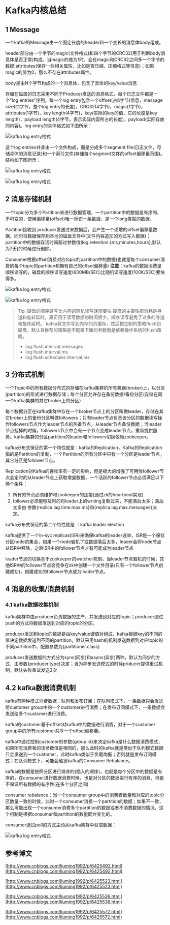 # Kafka内核总结

## 1 Message

一个kafka的Message由一个固定长度的header和一个变长的消息体body组成。

header部分由一个字节的magic(文件格式)和四个字节的CRC32(用于判断body消息体是否正常)构成。当magic的值为1时，会在magic和CRC32之间多一个字节的数据:attributes(保存一些相关属性，比如是否压缩、压缩格式等信息)；如果magic的值为0，那么不存在attributes属性。

body是由N个字节构成的一个消息体，包含了具体的key/value消息

存储在磁盘的日志采用不同于Producer发送的消息格式，每个日志文件都是一个"log entries"序列，每一个log entry包含一个offset(占8字节)信息，message size(四字节，整个log entry的长度)，CRC32(4字节)，magic(1字节)，attributes(1字节)，key length(4字节)，key(实际的key的值，它的长度是key length)，payload length(4字节，表示实际内容所占的长度)，payload(实际存放的内容)。log entry的具体格式如下图所示：

![kafka log entry格式](https://raw.githubusercontent.com/yanzhelee/myNote/master/images/kafka/kafka_%E5%86%85%E6%A0%B8_1.png)

这个log entries并非由一个文件构成，而是分成多个segment file(日志文件，存储具体的消息记录)和一个索引文件(存储每个segment文件的offset偏移量范围)。结构如下图所示：

![kafka log entry格式](https://raw.githubusercontent.com/yanzhelee/myNote/master/images/kafka/kafka_%E5%86%85%E6%A0%B8_2.png)

![kafka log entry格式](https://raw.githubusercontent.com/yanzhelee/myNote/master/images/kafka/kafka_%E5%86%85%E6%A0%B8_3.png)

## 2 消息存储机制

一个topic分为多个Partition来进行数据管理，一个partition中的数据是有序的、不可变的，使用偏移量(offset)唯一标识一条数据，是一个long类型的数据。

Partition接收到 producer发送过来数据后，会产生一个递增的offset偏移量数据，同时将数据保存到本地的磁盘文件中(文件内容追加的方式写入数据)；partition中的数据存活时间超过参数值(log.retention.{ms,minutes,hours},默认为7天)的时候进行删除。

Consumer根据offset消费对应topic的partition中的数据(也就是每个consumer消费的每个topic的partition都拥有自己的offset偏移量)
**注意**：kafka的数据消费是顺序读写的，磁盘的顺序读写速度(600MB/SEC)比随机读写速度(100K/SEC)要快得多。

![kafka log entry格式](https://raw.githubusercontent.com/yanzhelee/myNote/master/images/kafka/kafka_%E5%86%85%E6%A0%B8_4.png)

![kafka log entry格式](https://raw.githubusercontent.com/yanzhelee/myNote/master/images/kafka/kafka_%E5%86%85%E6%A0%B8_5.png)

> Tip:
> 硬盘的顺序读写比内存的随机读写速度要快
> 硬盘的主要性能消耗是寻道和旋转延时，真正用于读写数据的时间很少，顺序读写避免了过多的寻道和旋转延时。
> kafka将文件写到内存的页缓存，然后按定制的策略flush到硬盘，默认且推荐的策略是不配置下面的参数而是依赖操作系统的flush策略。
> - log.flush.interval.messages
> - log.flush.interval.ms
> - log.flush.scheduler.interval.ms

## 3 分布式机制

一个Topic中的所有数据分布式的存储在kafka集群的所有机器(broker)上，以分区(partition)的形式进行数据存储；每个分区允许存在备份数据/备份分区(存储在同一个kafka集群的其它broker上的分区)

每个数据分区在kafka集群中存在一个broker节点上的分区叫做leader，存储在其它broker上的备份分区叫做followers；只有leader节点负责该分区的数据读写操作followers节点作为leader节点的热备节点，从leader节点备份数据；当leader节点挂掉的时候，followers节点中会有一个节点变成leader节点，重新提供服务。kafka集群的分区partition的leader和followers切换依赖zookeeper。

kafka分布式保证的第一个特性就是：kafka的Replication，Kafka的Replication指的是Partition的复制，一个Partition的所有分区中只有一个分区是leader节点，其它分区是follower节点。

Replication对Kafka的吞吐率有一定的影响，但是极大的增强了可用性follower节点会定时的从leader节点上获取增量数据，一个活跃的follower节点必须满足以下两个条件：
1. 所有的节点必须维护和zookeeper的连接(通过zk的heartbeat实现)
2. follower必须能够及时的将leader上的writing复制过来，不能落后太多；落后太多由 参数{replica.lag.time.max.ms}和{replica.lag.max.messages}决定。

kafka分布式保证的第二个特性就是 ：kafka leader election

kafka提供了一个in-syc replicas(ISR)来确保kafka的leader选举，ISR是一个保存分区node的集合，如果一个node宕机了或数据落后太多，leader会将node节点从ISR中移除，之后ISR中的follower节点才有可能成为leader节点

leader节点的切换基于zookeeper的watcher机制，当leader节点宕机的时候，其他ISR中的follower节点会竞争在zk中创建一个文件目录(只有一个follower节点创建成功)，创建成功的follower节点成为leader节点。

## 4 消息的收集/消费机制

### 4.1 kafka数据收集机制

kafka集群中由producer负责数据的生产，并发送到对应的topic；producer通过push的方式将数据发送到对应的topic的分区。

producer发送到topic的数据是由key/value键值对组成，kafka根据key的不同的值决定数据发送到不同的partition，默认采用hash的机制发送数据到对应topic的不同partiiton中，配置参数为{partitioner.class}

producer发送数据的方式分为sync(同步)和async(异步)两种，默认为同步的方式，由参数{producer.type}决定；当为异步发送模式的时候priducer提供重试机制，默认失败重试发送3次

## 4.2 kafka数据消费机制

kafka有两种模式消费数据：队列和发布订阅；在队列模式下，一条数据只会发送给customer group中的一个customer进行消费；在发布订阅模式下，一条数据会发送给多个customer进行消费。

kafka的customer基于offset对kafka中的数据进行消费，对于一个customer group中的所有customer共享一个offset偏移量。

kafka中通过控制customer的参数{group.id}来决定kafka是什么数据消费模式，如果所有消费者的该参数值是相同的，那么此时的kafka就是类似于队列模式数据只会发送到一个customer，此时kafka类似于负载均衡；否则就是发布订阅模式；在队列模式下，可能会触发kafka的Consumer Rebalance。

kafka的数据是按照分区进行排序的(插入的顺序)，也就是每个分区中的数据是有序的，在consumer进行数据消费时候，也是对分区的数据进行有序的消费，但是不保证所有数据的有序性(在多个分区之间)

consumer rebalance：当一个consumer group中的消费者数量和对应的topic分区数量一致的时候，此时一个consumer消费一个partition的数据；如果不一致，那么可能出现一个consumer消费多个partition的数据或者不消费数据的情况，这个机制是根据consumer和partition的数量同台变化的。

consumer通过poll的方式主动从kafka集群中获取数据：

![kafka log entry格式](https://raw.githubusercontent.com/yanzhelee/myNote/master/images/kafka/kafka_%E5%86%85%E6%A0%B8_6.png)


## 参考博文

[http://www.cnblogs.com/liuming1992/p/6425492.html](http://www.cnblogs.com/liuming1992/p/6425492.html)

[http://www.cnblogs.com/liuming1992/p/6425523.html](http://www.cnblogs.com/liuming1992/p/6425523.html)

[http://www.cnblogs.com/liuming1992/p/6425536.html](http://www.cnblogs.com/liuming1992/p/6425536.html)

[http://www.cnblogs.com/liuming1992/p/6425572.html](http://www.cnblogs.com/liuming1992/p/6425572.html)
